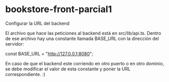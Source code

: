 # bookstore-front-parcial1

Configurar la URL del backend

El archivo que hace las peticiones al backend está en src/lib/api.ts.
Dentro de ese archivo hay una constante llamada BASE_URL con la dirección del servidor:

const BASE_URL = "http://127.0.0.1:8080";


En caso de que el backend este corriendo en otro puerto o en otro dominio, se debe modificar el valor de esta constante y poner la URL correspondiente. :)